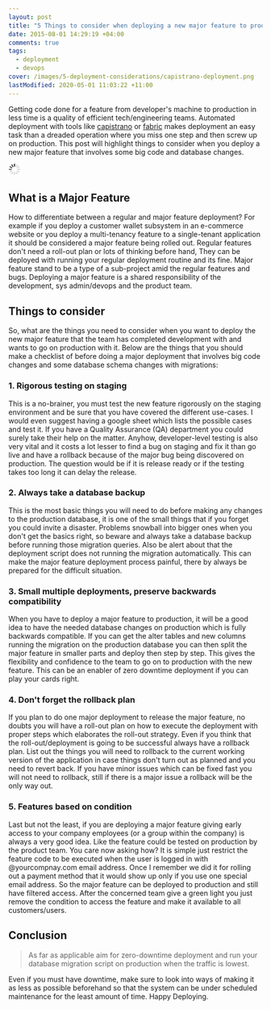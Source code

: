 ```yaml
---
layout: post
title: "5 Things to consider when deploying a new major feature to production"
date: 2015-08-01 14:29:19 +04:00
comments: true
tags: 
  - deployment
  - devops
cover: /images/5-deployment-considerations/capistrano-deployment.png
lastModified: 2020-05-01 11:03:22 +11:00
---
```


Getting code done for a feature from developer's machine to production in less time is a quality of efficient 
tech/engineering teams. Automated deployment with tools like [capistrano](http://capistranorb.com/) or [fabric](http://www.fabfile.org/) makes deployment an easy task than a dreaded operation where you miss one step and then screw up on production. This post will highlight things to consider when you deploy a new major feature that involves some big code and database changes. 

<img class="center" src="/images/generic/loading.gif" data-echo="/images/5-deployment-considerations/capistrano-deployment.png" title="Deployment success with Capistrano" alt="Deployment success with Capistrano">
<!-- more -->

## What is a Major Feature 

How to differentiate between a regular and major feature deployment? For example if you deploy a customer wallet subsystem in an e-commerce website or you deploy a multi-tenancy feature to a single-tenant application it should be  considered a major feature being rolled out. Regular features don't need a roll-out plan or lots of thinking before hand, They can be deployed with running your regular deployment routine and its fine. Major feature stand to be a type of a sub-project amid the regular features and bugs. Deploying a major feature is a shared responsibility of the development, sys admin/devops and the product team. 


## Things to consider

So, what are the things you need to consider when you want to deploy the new major feature that the team has completed development with and wants to go on production with it. Below are the things that you should make a checklist of before doing a major deployment that involves big code changes and some database schema changes with migrations:


### 1. Rigorous testing on staging 

This is a no-brainer, you must test the new feature rigorously on the staging environment and be sure that you
have covered the different use-cases. I would even suggest having a google sheet which lists the possible cases and test it. If you have a Quality Assurance (QA) department you could surely take their help on the matter. Anyhow, developer-level testing is also very vital and it costs a lot lesser to find a bug on staging and fix it than go live and have a rollback because of the major bug being discovered on production. The question would be if it is release ready or if the testing takes too long it can delay the release.

### 2. Always take a database backup

This is the most basic things you will need to do before making any changes to the production database, it is one of the small things that if you forget you could invite a disaster. Problems snowball into bigger ones when you don't get the basics right, so beware and always take a database backup before running those migration queries. Also be alert about that the deployment script does not running the migration automatically. This can make the major feature deployment process painful, there by always be prepared for the difficult situation.
 
### 3. Small multiple deployments, preserve backwards compatibility

When you have to deploy a major feature to production, it will be a good idea to have the needed database changes on production which is fully backwards compatible. If you can get the alter tables and new columns running the migration on the production database you can then split the major feature in smaller parts and deploy then step by step. This gives the flexibility and confidence to the team to go on to production with the new feature. This can be an enabler of zero downtime deployment if you can play your cards right.

### 4. Don't forget the rollback plan

If you plan to do one major deployment to release the major feature, no doubts you will have a roll-out plan on how to execute the deployment with proper steps which elaborates the roll-out strategy. Even if you think that the roll-out/deployment is going to be successful always have a rollback plan. List out the things you will need to rollback to the current working version of the application in case things don't turn out as planned and you need to revert back. If you have minor issues which can be fixed fast you will not need to rollback, still if there is a major issue a rollback will be the only way out.

### 5. Features based on condition

Last but not the least, if you are deploying a major feature giving early access to your company employees 
(or a group within the company) is always a very good idea. Like the feature could be tested on production by 
the product team. You care now asking how? It is simple just restrict the feature code to be executed when the user is logged in with @yourcompnay.com email address. Once I remember we did it for rolling out a payment method that it would show up only if you use one special email address. So the major feature can be deployed to production and still have filtered access. After the concerned team give a green light you just remove the condition to access the feature and make it available to all customers/users.

## Conclusion

> As far as applicable aim for zero-downtime deployment and run your database migration script on production when the traffic is lowest.

Even if you must have downtime, make sure to look into ways of making it as less as possible beforehand so that the system can be under scheduled maintenance for the least amount of time. Happy Deploying.
